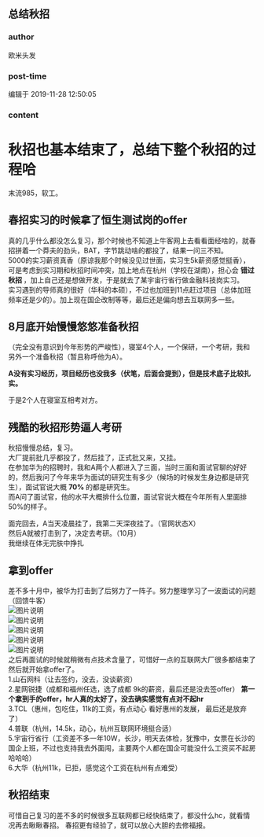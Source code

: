 ## 总结秋招
### author 
欧米头发
### post-time 

编辑于  2019-11-28 12:50:05
### content 
<div class="post-topic-des nc-post-content">
 <h1>
  秋招也基本结束了，总结下整个秋招的过程哈
 </h1>
 <p>
  末流985，软工。
 </p>
 <h2>
  春招实习的时候拿了恒生测试岗的offer
 </h2>
 <p>
  真的几乎什么都没怎么复习，那个时候也不知道上牛客网上去看看面经啥的，就春招拼着一个莽夫的劲头，BAT，字节跳动啥的都投了，结果一问三不知。
  <br/>
  5000的实习薪资真香（原谅我那个时候没见过世面，实习生5k薪资感觉挺香），可是考虑到实习期和秋招时间冲突，加上地点在杭州（学校在湖南），担心会
  <strong>
   错过秋招
  </strong>
  ，加上自己还是想做开发，于是就去了某宇宙行省行做金融科技岗实习。
  <br/>
  实习遇到的导师真的很好（华科的本硕），不过也加班到11点赶过项目（总体加班频率还是少的）。加上现在国企改制等等，最后还是偏向想去互联网多一些。
 </p>
 <h2>
  8月底开始慢慢悠悠准备秋招
 </h2>
 <p>
  （完全没有意识到今年形势的严峻性），寝室4个人，一个保研，一个考研，我和另外一个准备秋招（暂且称呼他为A）。
 </p>
 <p>
  <strong>
   A没有实习经历，项目经历也没我多（伏笔，后面会提到），但是技术底子比较扎实。
  </strong>
 </p>
 <p>
  于是2个人在寝室互相考对方。
 </p>
 <h2>
  残酷的秋招形势逼人考研
 </h2>
 <p>
  秋招慢慢总结，复习。
  <br/>
  大厂提前批几乎都投了，然后挂了，正式批又来，又挂。
  <br/>
  在参加华为的招聘时，我和A两个人都进入了三面，当时三面和面试官聊的好好的，然后我问了今年来华为面试的研究生有多少（候场的时候发生身边都是研究生），面试官说大概
  <strong>
   70%
  </strong>
  的都是研究生。
  <br/>
  而A问了面试官，他的水平大概排什么位置，面试官说大概在今年所有人里面排50%的样子。
 </p>
 <p>
  面完回去，A当天凌晨挂了，我第二天深夜挂了。（官网状态X）
  <br/>
  然后A就被打击到了，决定去考研。（10月）
  <br/>
  我继续在体无完肤中挣扎
 </p>
 <h2>
  拿到offer
 </h2>
 <p>
  差不多十月中，被华为打击到了后努力了一阵子。努力整理学习了一波面试的问题（回馈牛客）
  <br/>
  <img alt="图片说明" src="https://uploadfiles.nowcoder.com/images/20191128/431842152_1574914259388_42A87DD5FB1C4C886965B47FA9209EE5" title="图片标题"/>
  <br/>
  <img alt="图片说明" src="https://uploadfiles.nowcoder.com/images/20191128/431842152_1574914267911_8D1DF10120CAEC9D6816310B96273F11" title="图片标题"/>
  <br/>
  <img alt="图片说明" src="https://uploadfiles.nowcoder.com/images/20191128/431842152_1574914278487_7757B73740E8E1366C365CE5F9A06AE8" title="图片标题"/>
  <br/>
  <img alt="图片说明" src="https://uploadfiles.nowcoder.com/images/20191128/431842152_1574914288346_E80BAFC77BE1EF196BE7B292896A921D" title="图片标题"/>
  <br/>
  <img alt="图片说明" src="https://uploadfiles.nowcoder.com/images/20191128/431842152_1574914297386_B8CDC9F703A33040DEA41A73A567D315" title="图片标题"/>
  <br/>
  之后再面试的时候就稍微有点技术含量了，可惜好一点的互联网大厂很多都结束了
  <br/>
  然后就开始拿offer了。
  <br/>
  1.山石网科（让去签约，没去，没谈薪资）
  <br/>
  2.星网锐捷（成都和福州任选，选了成都 9k的薪资，最后还是没去签offer）
  <strong>
   第一个拿到手的offer，hr人真的太好了，没去确实感觉有点对不起hr
  </strong>
  <br/>
  3.TCL（惠州，包吃住，11k的工资，有点动心 看好惠州的发展，  最后还是放弃了）
  <br/>
  4.普联（杭州，14.5k，动心，杭州互联网环境挺合适）
  <br/>
  5.宇宙行省行（工资差不多一年10W，长沙，明天去体检，犹豫中，女票在长沙的国企上班，不过也支持我去外面闯，主要两个人都在国企可能没什么工资买不起房哈哈哈）
  <br/>
  6.大华（杭州11k，已拒，感觉这个工资在杭州有点难受）
 </p>
 <h2>
  秋招结束
 </h2>
 <p>
  可惜自己复习的差不多的时候很多互联网都已经快结束了，都没什么hc，就看情况再去瞅瞅春招。 春招更有经验了，就可以放心大胆的去修福报。
 </p>
</div>
